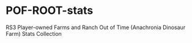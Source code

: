 # POF-ROOT-stats
RS3 Player-owned Farms and Ranch Out of Time (Anachronia Dinosaur Farm) Stats Collection
